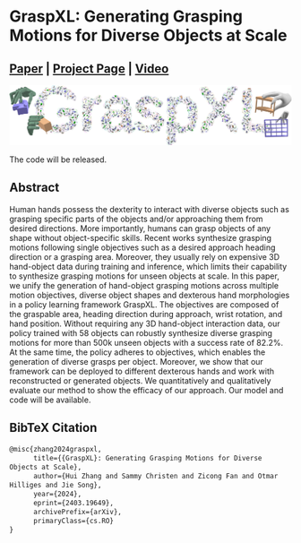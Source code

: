 # GraspXL: Generating Grasping Motions for Diverse Objects at Scale

## [Paper](https://arxiv.org/abs/2403.19649) | [Project Page](https://eth-ait.github.io/graspxl/) | [Video](https://youtu.be/0-dRbxmX2PI)

<img src="/tease_more.jpg" /> 


The code will be released.

## Abstract
Human hands possess the dexterity to interact with diverse objects such as grasping specific parts of the objects and/or approaching them from desired directions. More importantly, humans can grasp objects of any shape without object-specific skills. Recent works synthesize grasping motions following single objectives such as a desired approach heading direction or a grasping area. Moreover, they usually rely on expensive 3D hand-object data during training and inference, which limits their capability to synthesize grasping motions for unseen objects at scale. In this paper, we unify the generation of hand-object grasping motions across multiple motion objectives, diverse object shapes and dexterous hand morphologies in a policy learning framework GraspXL. The objectives are composed of the graspable area, heading direction during approach, wrist rotation, and hand position. Without requiring any 3D hand-object interaction data, our policy trained with 58 objects can robustly synthesize diverse grasping motions for more than 500k unseen objects with a success rate of 82.2%. At the same time, the policy adheres to objectives, which enables the generation of diverse grasps per object. Moreover, we show that our framework can be deployed to different dexterous hands and work with reconstructed or generated objects. We quantitatively and qualitatively evaluate our method to show the efficacy of our approach. Our model and code will be available.

## BibTeX Citation
```
@misc{zhang2024graspxl,
      title={{GraspXL}: Generating Grasping Motions for Diverse Objects at Scale},
      author={Hui Zhang and Sammy Christen and Zicong Fan and Otmar Hilliges and Jie Song},
      year={2024},
      eprint={2403.19649},
      archivePrefix={arXiv},
      primaryClass={cs.RO}
}
```
